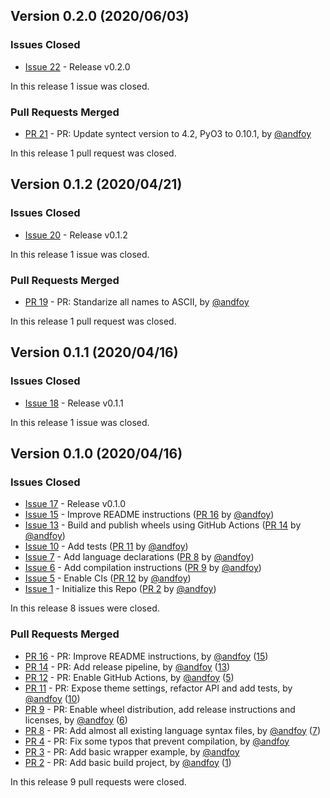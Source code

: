 ## Version 0.2.0 (2020/06/03)

### Issues Closed

* [Issue 22](https://github.com/spyder-ide/pysyntect/issues/22) - Release v0.2.0

In this release 1 issue was closed.

### Pull Requests Merged

* [PR 21](https://github.com/spyder-ide/pysyntect/pull/21) - PR: Update syntect version to 4.2, PyO3 to 0.10.1, by [@andfoy](https://github.com/andfoy)

In this release 1 pull request was closed.


## Version 0.1.2 (2020/04/21)

### Issues Closed

* [Issue 20](https://github.com/spyder-ide/pysyntect/issues/20) - Release v0.1.2

In this release 1 issue was closed.

### Pull Requests Merged

* [PR 19](https://github.com/spyder-ide/pysyntect/pull/19) - PR: Standarize all names to ASCII, by [@andfoy](https://github.com/andfoy)

In this release 1 pull request was closed.


## Version 0.1.1 (2020/04/16)

### Issues Closed

* [Issue 18](https://github.com/spyder-ide/pysyntect/issues/18) - Release v0.1.1

In this release 1 issue was closed.

## Version 0.1.0 (2020/04/16)

### Issues Closed

* [Issue 17](https://github.com/spyder-ide/pysyntect/issues/17) - Release v0.1.0
* [Issue 15](https://github.com/spyder-ide/pysyntect/issues/15) - Improve README instructions ([PR 16](https://github.com/spyder-ide/pysyntect/pull/16) by [@andfoy](https://github.com/andfoy))
* [Issue 13](https://github.com/spyder-ide/pysyntect/issues/13) - Build and publish wheels using GitHub Actions ([PR 14](https://github.com/spyder-ide/pysyntect/pull/14) by [@andfoy](https://github.com/andfoy))
* [Issue 10](https://github.com/spyder-ide/pysyntect/issues/10) - Add tests ([PR 11](https://github.com/spyder-ide/pysyntect/pull/11) by [@andfoy](https://github.com/andfoy))
* [Issue 7](https://github.com/spyder-ide/pysyntect/issues/7) - Add language declarations ([PR 8](https://github.com/spyder-ide/pysyntect/pull/8) by [@andfoy](https://github.com/andfoy))
* [Issue 6](https://github.com/spyder-ide/pysyntect/issues/6) - Add compilation instructions ([PR 9](https://github.com/spyder-ide/pysyntect/pull/9) by [@andfoy](https://github.com/andfoy))
* [Issue 5](https://github.com/spyder-ide/pysyntect/issues/5) - Enable CIs ([PR 12](https://github.com/spyder-ide/pysyntect/pull/12) by [@andfoy](https://github.com/andfoy))
* [Issue 1](https://github.com/spyder-ide/pysyntect/issues/1) - Initialize this Repo ([PR 2](https://github.com/spyder-ide/pysyntect/pull/2) by [@andfoy](https://github.com/andfoy))

In this release 8 issues were closed.

### Pull Requests Merged

* [PR 16](https://github.com/spyder-ide/pysyntect/pull/16) - PR: Improve README instructions, by [@andfoy](https://github.com/andfoy) ([15](https://github.com/spyder-ide/pysyntect/issues/15))
* [PR 14](https://github.com/spyder-ide/pysyntect/pull/14) - PR: Add release pipeline, by [@andfoy](https://github.com/andfoy) ([13](https://github.com/spyder-ide/pysyntect/issues/13))
* [PR 12](https://github.com/spyder-ide/pysyntect/pull/12) - PR: Enable GitHub Actions, by [@andfoy](https://github.com/andfoy) ([5](https://github.com/spyder-ide/pysyntect/issues/5))
* [PR 11](https://github.com/spyder-ide/pysyntect/pull/11) - PR: Expose theme settings, refactor API and add tests, by [@andfoy](https://github.com/andfoy) ([10](https://github.com/spyder-ide/pysyntect/issues/10))
* [PR 9](https://github.com/spyder-ide/pysyntect/pull/9) - PR: Enable wheel distribution, add release instructions and licenses, by [@andfoy](https://github.com/andfoy) ([6](https://github.com/spyder-ide/pysyntect/issues/6))
* [PR 8](https://github.com/spyder-ide/pysyntect/pull/8) - PR: Add almost all existing language syntax files, by [@andfoy](https://github.com/andfoy) ([7](https://github.com/spyder-ide/pysyntect/issues/7))
* [PR 4](https://github.com/spyder-ide/pysyntect/pull/4) - PR: Fix some typos that prevent compilation, by [@andfoy](https://github.com/andfoy)
* [PR 3](https://github.com/spyder-ide/pysyntect/pull/3) - PR: Add basic wrapper example, by [@andfoy](https://github.com/andfoy)
* [PR 2](https://github.com/spyder-ide/pysyntect/pull/2) - PR: Add basic build project, by [@andfoy](https://github.com/andfoy) ([1](https://github.com/spyder-ide/pysyntect/issues/1))

In this release 9 pull requests were closed.
